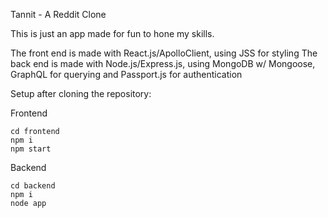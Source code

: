 Tannit - A Reddit Clone

This is just an app made for fun to hone my skills.

The front end is made with React.js/ApolloClient, using JSS for styling
The back end is made with Node.js/Express.js, using MongoDB w/ Mongoose, GraphQL for querying and Passport.js for authentication

Setup after cloning the repository:

Frontend
```
cd frontend
npm i
npm start
```

Backend
```
cd backend
npm i
node app
```
